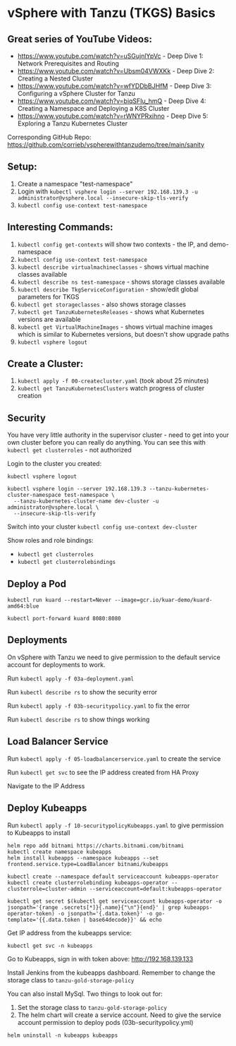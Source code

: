 # vSphere with Tanzu (TKGS) Basics

## Great series of YouTube Videos:

- https://www.youtube.com/watch?v=uSGujnlYpVc - Deep Dive 1: Network Prerequisites and Routing
- https://www.youtube.com/watch?v=Ubsm04VWXKk - Deep Dive 2: Creating a Nested Cluster
- https://www.youtube.com/watch?v=wfYDDbBJHfM - Deep Dive 3: Configuring a vSphere Cluster for Tanzu
- https://www.youtube.com/watch?v=biqSFIu_hmQ - Deep Dive 4: Creating a Namespace and Deploying a K8S Cluster
- https://www.youtube.com/watch?v=rWNYPRxihno - Deep Dive 5: Exploring a Tanzu Kubernetes Cluster

Corresponding GitHub Repo: https://github.com/corrieb/vspherewithtanzudemo/tree/main/sanity

## Setup:

1. Create a namespace "test-namespace"
1. Login with `kubectl vsphere login --server 192.168.139.3 -u administrator@vsphere.local --insecure-skip-tls-verify`
1. `kubectl config use-context test-namespace`

## Interesting Commands:

1. `kubectl config get-contexts` will show two contexts - the IP, and demo-namespace
1. `kubectl config use-context test-namespace`
1. `kubectl describe virtualmachineclasses` - shows virtual machine classes available
1. `kubectl describe ns test-namespace` - shows storage classes available
1. `kubectl describe TkgServiceConfiguration` - show/edit global parameters for TKGS
1. `kubectl get storageclasses` - also shows storage classes
1. `kubectl get TanzuKubernetesReleases` - shows what Kubernetes versions are available
1. `kubectl get VirtualMachineImages` - shows virtual machine images which is similar to Kubernetes versions, but doesn't show upgrade paths
1. `kubectl vsphere logout`

## Create a Cluster:

1. `kubectl apply -f 00-createcluster.yaml` (took about 25 minutes)
1. `kubectl get TanzuKubernetesClusters` watch progress of cluster creation

## Security

You have very little authority in the supervisor cluster - need to get into your own cluster before you can really do
anything. You can see this with `kubectl get clusterroles` - not authorized

Login to the cluster you created:

```
kubectl vsphere logout

kubectl vsphere login --server 192.168.139.3 --tanzu-kubernetes-cluster-namespace test-namespace \
  --tanzu-kubernetes-cluster-name dev-cluster -u administrator@vsphere.local \
  --insecure-skip-tls-verify
```

Switch into your cluster `kubectl config use-context dev-cluster`

Show roles and role bindings:
- `kubectl get clusterroles`
- `kubectl get clusterrolebindings`

## Deploy a Pod

`kubectl run kuard --restart=Never --image=gcr.io/kuar-demo/kuard-amd64:blue`

`kubectl port-forward kuard 8080:8080`

## Deployments

On vSphere with Tanzu we need to give permission to the default service account for deployments to work.

Run `kubectl apply -f 03a-deployment.yaml`

Run `kubectl describe rs` to show the security error

Run `kubectl apply -f 03b-securitypolicy.yaml` to fix the error

Run `kubectl describe rs` to show things working

## Load Balancer Service

Run `kubectl apply -f 05-loadbalancerservice.yaml` to create the service

Run `kubectl get svc` to see the IP address created from HA Proxy

Navigate to the IP Address

## Deploy Kubeapps

Run `kubectl apply -f 10-securitypolicyKubeapps.yaml` to give permission to Kubeapps to install

```
helm repo add bitnami https://charts.bitnami.com/bitnami
kubectl create namespace kubeapps
helm install kubeapps --namespace kubeapps --set frontend.service.type=LoadBalancer bitnami/kubeapps
```

```
kubectl create --namespace default serviceaccount kubeapps-operator
kubectl create clusterrolebinding kubeapps-operator --clusterrole=cluster-admin --serviceaccount=default:kubeapps-operator
```

```
kubectl get secret $(kubectl get serviceaccount kubeapps-operator -o jsonpath='{range .secrets[*]}{.name}{"\n"}{end}' | grep kubeapps-operator-token) -o jsonpath='{.data.token}' -o go-template='{{.data.token | base64decode}}' && echo
```

Get IP address from the kubeapps service:

```
kubectl get svc -n kubeapps
```

Go to Kubeapps, sign in with token above: http://192.168.139.133

Install Jenkins from the kubeapps dashboard. Remember to change the storage class to `tanzu-gold-storage-policy`

You can also install MySql. Two things to look out for:
1. Set the storage class to `tanzu-gold-storage-policy`
2. The helm chart will create a service account. Need to give the service account permission to deploy pods (03b-securitypolicy.yml)

```
helm uninstall -n kubeapps kubeapps
```

